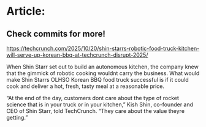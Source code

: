 # Article:

## Check commits for more!
https://techcrunch.com/2025/10/20/shin-starrs-robotic-food-truck-kitchen-will-serve-up-korean-bbq-at-techcrunch-disrupt-2025/

When Shin Starr set out to build an autonomous kitchen, the company knew that the gimmick of robotic cooking wouldnt carry the business. What would make Shin Starrs OLHSO Korean BBQ food truck successful is if it could cook and deliver a hot, fresh, tasty meal at a reasonable price.

&#8220;At the end of the day, customers dont care about the type of rocket science that is in your truck or in your kitchen,&#8221; Kish Shin, co-founder and CEO of Shin Starr, told TechCrunch. &#8220;They care about the value theyre getting.&#8221;